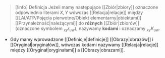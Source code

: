 > [!info] Definicja
> Jeżeli mamy następujące [[Zbiór|zbiory]] oznaczone odpowiednio literami $X, Y$ wówczas [[Relacja|relacje]] między [[LAI/ATP/Pojęcia pierwotne/Obiekt elementarny|obiektami]] [[Przynależność|należącymi]] do **różnych** [[Zbiór|zbiorów]] (oznaczone symbolem $_{xy}r_{uw}$), nazywamy **kodami** i oznaczamy $_{xy}K_{uw}$.

- Gdy mamy wprowadzone [[Definicje|definicje]] [[Obrazy|obrazów]] i [[Oryginał|oryginałów]], wówczas kodami nazywamy [[Relacja|relacje]] między [[Oryginał|oryginałami]] a [[Obrazy|obrazami]].

```tikz

```
